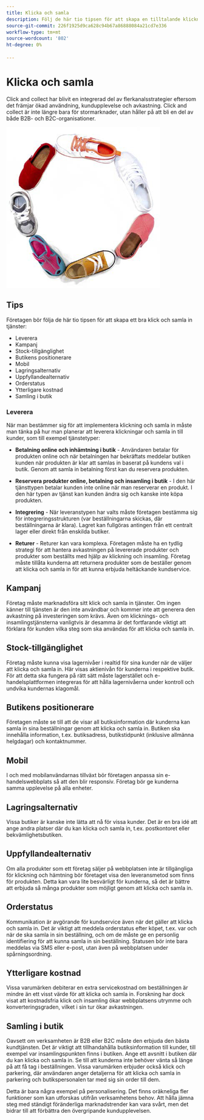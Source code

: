 ```yaml
---
title: Klicka och samla
description: Följ de här tio tipsen för att skapa en tilltalande klickning och samla in upplevelser åt era kunder.
source-git-commit: 226f1925d9ca628c94b67a86888084a21cd7e336
workflow-type: tm+mt
source-wordcount: '802'
ht-degree: 0%

---
```



# Klicka och samla

Click and collect har blivit en integrerad del av flerkanalsstrategier eftersom det främjar ökad användning, kundupplevelse och avkastning. Click and collect är inte längre bara för stormarknader, utan håller på att bli en del av både B2B- och B2C-organisationer.

![Skor i en cirkel](../../assets/playbooks/shoes.png)

## Tips

Företagen bör följa de här tio tipsen för att skapa ett bra klick och samla in tjänster:

- Leverera
- Kampanj
- Stock-tillgänglighet
- Butikens positionerare
- Mobil
- Lagringsalternativ
- Uppfyllandealternativ
- Orderstatus
- Ytterligare kostnad
- Samling i butik

### Leverera

När man bestämmer sig för att implementera klickning och samla in måste man tänka på hur man planerar att leverera klickningar och samla in till kunder, som till exempel tjänstetyper:

- **Betalning online och inhämtning i butik** - Användaren betalar för produkten online och när betalningen har bekräftats meddelar butiken kunden när produkten är klar att samlas in baserat på kundens val i butik. Genom att samla in betalning först kan du reservera produkten.

- **Reservera produkter online, betalning och insamling i butik** - I den här tjänsttypen betalar kunden inte online när man reserverar en produkt. I den här typen av tjänst kan kunden ändra sig och kanske inte köpa produkten.

- **Integrering** - När leveranstypen har valts måste företagen bestämma sig för integreringsstrukturen (var beställningarna skickas, där beställningarna är klara). Lagret kan fullgöras antingen från ett centralt lager eller direkt från enskilda butiker.

- **Returer** - Returer kan vara komplexa. Företagen måste ha en tydlig strategi för att hantera avkastningen på levererade produkter och produkter som beställts med hjälp av klickning och insamling. Företag måste tillåta kunderna att returnera produkter som de beställer genom att klicka och samla in för att kunna erbjuda heltäckande kundservice.

## Kampanj

Företag måste marknadsföra sitt klick och samla in tjänster. Om ingen känner till tjänsten är den inte användbar och kommer inte att generera den avkastning på investeringen som krävs. Även om klicknings- och insamlingstjänsterna vanligtvis är desamma är det fortfarande viktigt att förklara för kunden vilka steg som ska användas för att klicka och samla in.

## Stock-tillgänglighet

Företag måste kunna visa lagernivåer i realtid för sina kunder när de väljer att klicka och samla in. Här visas aktienivån för kunderna i respektive butik. För att detta ska fungera på rätt sätt måste lagerstället och e-handelsplattformen integreras för att hålla lagernivåerna under kontroll och undvika kundernas klagomål.

## Butikens positionerare

Företagen måste se till att de visar all butiksinformation där kunderna kan samla in sina beställningar genom att klicka och samla in. Butiken ska innehålla information, t.ex. butiksadress, butikstidpunkt (inklusive allmänna helgdagar) och kontaktnummer.

## Mobil

I och med mobilanvändarnas tillväxt bör företagen anpassa sin e-handelswebbplats så att den blir responsiv. Företag bör ge kunderna samma upplevelse på alla enheter.

## Lagringsalternativ

Vissa butiker är kanske inte lätta att nå för vissa kunder. Det är en bra idé att ange andra platser där du kan klicka och samla in, t.ex. postkontoret eller bekvämlighetsbutiken.

## Uppfyllandealternativ

Om alla produkter som ett företag säljer på webbplatsen inte är tillgängliga för klickning och hämtning bör företaget visa den leveransmetod som finns för produkten. Detta kan vara lite besvärligt för kunderna, så det är bättre att erbjuda så många produkter som möjligt genom att klicka och samla in.

## Orderstatus

Kommunikation är avgörande för kundservice även när det gäller att klicka och samla in. Det är viktigt att meddela orderstatus efter köpet, t.ex. var och när de ska samla in sin beställning, och om de måste ge en personlig identifiering för att kunna samla in sin beställning. Statusen bör inte bara meddelas via SMS eller e-post, utan även på webbplatsen under spårningsordning.

## Ytterligare kostnad

Vissa varumärken debiterar en extra servicekostnad om beställningen är mindre än ett visst värde för att klicka och samla in. Forskning har dock visat att kostnadsfria klick och insamling ökar webbplatsens utrymme och konverteringsgraden, vilket i sin tur ökar avkastningen.

## Samling i butik

Oavsett om verksamheten är B2B eller B2C måste den erbjuda den bästa kundtjänsten. Det är viktigt att tillhandahålla butiksinformation till kunder, till exempel var insamlingspunkten finns i butiken. Ange ett avsnitt i butiken där du kan klicka och samla in. Se till att kunderna inte behöver vänta så länge på att få tag i beställningen. Vissa varumärken erbjuder också klick och parkering, där användaren anger detaljerna för att klicka och samla in parkering och butikspersonalen tar med sig sin order till dem.

Detta är bara några exempel på personalisering. Det finns oräkneliga fler funktioner som kan utforskas utifrån verksamhetens behov. Att hålla jämna steg med ständigt föränderliga marknadstrender kan vara svårt, men det bidrar till att förbättra den övergripande kundupplevelsen.
